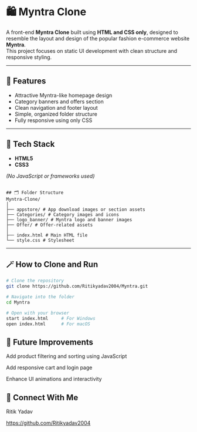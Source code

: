 # 🛍️ Myntra Clone

A front-end **Myntra Clone** built using **HTML and CSS only**, designed to resemble the layout and design of the popular fashion e-commerce website **Myntra**.  
This project focuses on static UI development with clean structure and responsive styling.

---

## 🚀 Features

- Attractive Myntra-like homepage design  
- Category banners and offers section  
- Clean navigation and footer layout  
- Simple, organized folder structure  
- Fully responsive using only CSS  

---

## 🧠 Tech Stack

- **HTML5**
- **CSS3**

*(No JavaScript or frameworks used)*

```

## 🗂️ Folder Structure
Myntra-Clone/
│
├── appstore/ # App download images or section assets
├── Categories/ # Category images and icons
├── logo_banner/ # Myntra logo and banner images
├── Offer/ # Offer-related assets
│
├── index.html # Main HTML file
└── style.css # Stylesheet

```


---

## 🪄 How to Clone and Run

```bash
# Clone the repository
git clone https://github.com/Ritikyadav2004/Myntra.git

# Navigate into the folder
cd Myntra

# Open with your browser
start index.html     # For Windows
open index.html      # For macOS
```
## 🔮 Future Improvements

Add product filtering and sorting using JavaScript

Add responsive cart and login page

Enhance UI animations and interactivity

## 🤝 Connect With Me

Ritik Yadav

https://github.com/Ritikyadav2004





